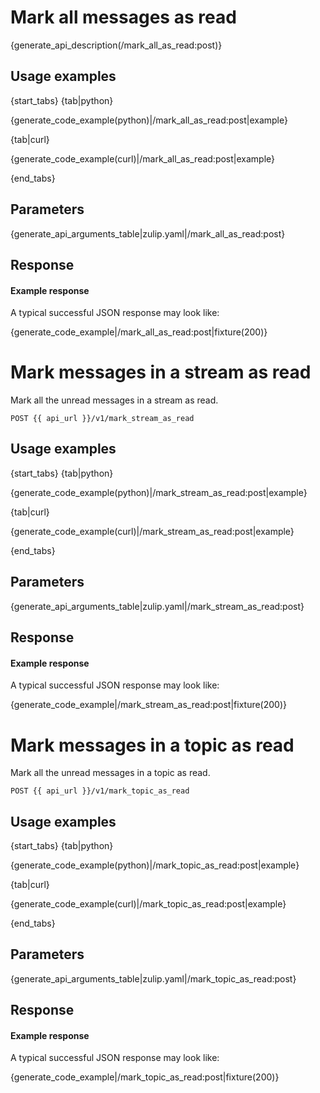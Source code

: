 # Mark all messages as read

{generate_api_description(/mark_all_as_read:post)}

## Usage examples

{start_tabs}
{tab|python}

{generate_code_example(python)|/mark_all_as_read:post|example}

{tab|curl}

{generate_code_example(curl)|/mark_all_as_read:post|example}

{end_tabs}

## Parameters

{generate_api_arguments_table|zulip.yaml|/mark_all_as_read:post}

## Response

#### Example response

A typical successful JSON response may look like:

{generate_code_example|/mark_all_as_read:post|fixture(200)}


# Mark messages in a stream as read

Mark all the unread messages in a stream as read.

`POST {{ api_url }}/v1/mark_stream_as_read`

## Usage examples

{start_tabs}
{tab|python}

{generate_code_example(python)|/mark_stream_as_read:post|example}

{tab|curl}

{generate_code_example(curl)|/mark_stream_as_read:post|example}

{end_tabs}

## Parameters

{generate_api_arguments_table|zulip.yaml|/mark_stream_as_read:post}

## Response

#### Example response

A typical successful JSON response may look like:

{generate_code_example|/mark_stream_as_read:post|fixture(200)}


# Mark messages in a topic as read

Mark all the unread messages in a topic as read.

`POST {{ api_url }}/v1/mark_topic_as_read`

## Usage examples

{start_tabs}
{tab|python}

{generate_code_example(python)|/mark_topic_as_read:post|example}

{tab|curl}

{generate_code_example(curl)|/mark_topic_as_read:post|example}

{end_tabs}

## Parameters

{generate_api_arguments_table|zulip.yaml|/mark_topic_as_read:post}

## Response

#### Example response

A typical successful JSON response may look like:

{generate_code_example|/mark_topic_as_read:post|fixture(200)}
